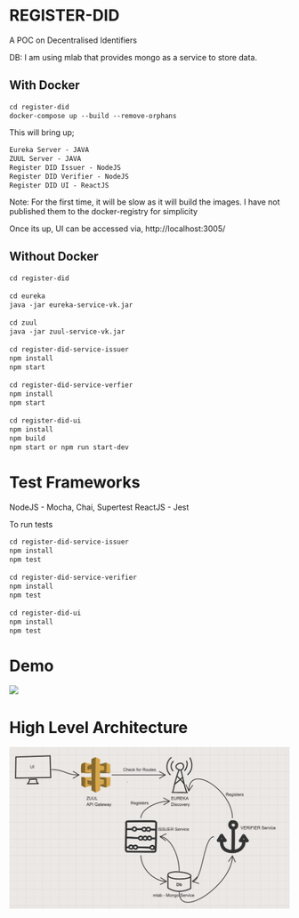 # REGISTER-DID

A POC on Decentralised Identifiers

DB: I am using mlab that provides mongo as a service to store data.

## With Docker

```
cd register-did
docker-compose up --build --remove-orphans
```

This will bring up;

```
Eureka Server - JAVA
ZUUL Server - JAVA
Register DID Issuer - NodeJS
Register DID Verifier - NodeJS
Register DID UI - ReactJS
```

Note: For the first time, it will be slow as it will build the images. I have not published them to the docker-registry for simplicity

Once its up, UI can be accessed via, http://localhost:3005/

## Without Docker

```
cd register-did

cd eureka
java -jar eureka-service-vk.jar

cd zuul
java -jar zuul-service-vk.jar

cd register-did-service-issuer
npm install
npm start

cd register-did-service-verfier
npm install
npm start

cd register-did-ui
npm install
npm build
npm start or npm run start-dev
```

# Test Frameworks

NodeJS - Mocha, Chai, Supertest
ReactJS - Jest

To run tests

```
cd register-did-service-issuer
npm install
npm test

cd register-did-service-verifier
npm install
npm test

cd register-did-ui
npm install
npm test
```

# Demo

![](demo.gif)

# High Level Architecture

![](architecture.jpg)
